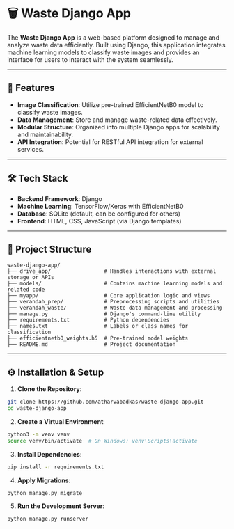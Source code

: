
# 🗑️ Waste Django App

The **Waste Django App** is a web-based platform designed to manage and analyze waste data efficiently. Built using Django, this application integrates machine learning models to classify waste images and provides an interface for users to interact with the system seamlessly.

---

## 🚀 Features

- **Image Classification**: Utilize pre-trained EfficientNetB0 model to classify waste images.
- **Data Management**: Store and manage waste-related data effectively.
- **Modular Structure**: Organized into multiple Django apps for scalability and maintainability.
- **API Integration**: Potential for RESTful API integration for external services.

---

## 🛠️ Tech Stack

- **Backend Framework**: Django
- **Machine Learning**: TensorFlow/Keras with EfficientNetB0
- **Database**: SQLite (default, can be configured for others)
- **Frontend**: HTML, CSS, JavaScript (via Django templates)

---

## 📁 Project Structure

```
waste-django-app/
├── drive_app/                 # Handles interactions with external storage or APIs
├── models/                    # Contains machine learning models and related code
├── myapp/                     # Core application logic and views
├── verandah_prep/             # Preprocessing scripts and utilities
├── verandah_waste/            # Waste data management and processing
├── manage.py                  # Django's command-line utility
├── requirements.txt           # Python dependencies
├── names.txt                  # Labels or class names for classification
├── efficientnetb0_weights.h5  # Pre-trained model weights
├── README.md                  # Project documentation
```

---

## ⚙️ Installation & Setup

1. **Clone the Repository**:

```bash
git clone https://github.com/atharvabadkas/waste-django-app.git
cd waste-django-app
```

2. **Create a Virtual Environment**:

```bash
python3 -m venv venv
source venv/bin/activate  # On Windows: venv\Scripts\activate
```

3. **Install Dependencies**:

```bash
pip install -r requirements.txt
```

4. **Apply Migrations**:

```bash
python manage.py migrate
```

5. **Run the Development Server**:

```bash
python manage.py runserver
```
